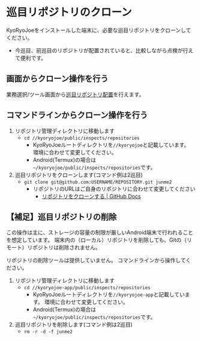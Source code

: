巡目リポジトリのクローン
========================

KyoRyoJoeをインストールした端末に、必要な巡目リポジトリをクローンしてください。

* 今巡目、前巡目のリポジトリが配置されていると、比較しながら点検が行えて便利です。


画面からクローン操作を行う
--------------------------

業務選択/ツール画面から[巡目リポジトリ配置](../operation/work_page.md#巡目リポジトリ配置)を行えます。

コマンドラインからクローン操作を行う
------------------------------------

1. リポジトリ管理ディレクトリに移動します
   * `cd //kyoryojoe/public/inspects/repositories`
     * KyoRyoJoeルートディレクトリを`//kyoryojoe`と記載しています。
     環境に合わせて変更してください。
     * Android(Termux)の場合は`~/kyoryojoe/public/inspects/repositories`です。
1. 巡目リポジトリをクローンします(コマンド例は2巡目)
   * `git clone git@github.com:USERNAME/REPOSITORY.git junme2`
     * リポジトリのURLはご自身のリポジトリに合わせて変更してください
       * [リポジトリをクローンする | GitHub Docs](https://docs.github.com/ja/free-pro-team@latest/github/creating-cloning-and-archiving-repositories/cloning-a-repository)


【補足】巡目リポジトリの削除
----------------------------

この操作は主に、ストレージの容量の制限が厳しいAndroid端末で行われることを想定しています。
端末内の（ローカル）リポジトリを削除しても、Gitの（リモート）リポジトリは削除されません。

リポジトリの削除ツールは提供していません。
コマンドラインから操作してください。

1. リポジトリ管理ディレクトリに移動します
   * `cd //kyoryojoe-app/public/inspects/repositories`
     * KyoRyoJoeルートディレクトリを`//kyoryojoe-app`と記載しています。
     環境に合わせて変更してください。
     * Android(Termux)の場合は`~/kyoryojoe/public/inspects/repositories`です。
1. 巡目リポジトリを削除します(コマンド例は2巡目)
   * `rm -r -d -f junme2`

